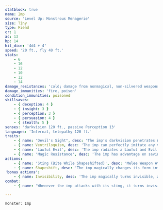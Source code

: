 ```yaml
---
statblock: true
name: Imp
source: 'Level Up: Monstrous Menagerie'
size: Tiny
type: Fiend
cr: 1
ac: 13
hp: 14
hit_dice: '4d4 + 4'
speed: '20 ft., fly 40 ft.'
stats:
    - 6
    - 16
    - 12
    - 10
    - 12
    - 14
damage_resistances: 'cold; damage from nonmagical, non-silvered weapons'
damage_immunities: 'fire, poison'
condition_immunities: poisoned
skillsaves:
    - { deception: 4 }
    - { insight: 3 }
    - { perception: 3 }
    - { persuasion: 4 }
    - { stealth: 5 }
senses: 'darkvision 120 ft., passive Perception 13'
languages: 'Infernal, telepathy 120 ft.'
traits:
    - { name: "Devil's Sight", desc: "The imp's darkvision penetrates magical darkness." }
    - { name: Ventriloquism, desc: 'The imp can perfectly imitate any voice it has heard. It can make its voice appear to originate from any point within 30 feet.' }
    - { name: 'Lawful Evil', desc: 'The imp radiates a Lawful and Evil aura.' }
    - { name: 'Magic Resistance', desc: 'The imp has advantage on saving throws against spells and magical effects.' }
actions:
    - { name: 'Sting (Bite While Shapeshifted)', desc: 'Melee Weapon Attack: +5 to hit, reach 5 ft., one target. Hit: 5 (1d4 + 3) piercing damage plus 3 (1d6) poison damage.' }
    - { name: Shapeshift, desc: 'The imp magically changes its form into a rat (speed 20 ft.), raven (20 ft., fly 60 ft.), or spider (20 ft., climb 20 ft.) or back into its true form. Its statistics are the same in each form except for its movement speeds. Equipment it carries is not transformed. It reverts to its true form if it dies.' }
'bonus actions':
    - { name: Invisibility, desc: 'The imp magically turns invisible, along with any equipment carried. This invisibility ends if the imp makes an attack, falls unconscious, or dismisses the effect.' }
combat:
    - { name: 'Whenever the imp attacks with its sting, it turns invisible immediately afterwards and then moves if it can', desc: 'It might spend some turns hiding without attacking. It changes targets and tactics frequently, since it can be killed with a readied action or an area attack if it becomes too predictable. Once damaged, it hides invisibly. The imp sometimes uses its Ventriloquism ability to create confusion and miscommunication.' }

---
```

```statblock
monster: Imp
```
